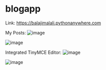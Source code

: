 # blogapp

Link: https://balajimalali.pythonanywhere.com

My Posts:
![image](https://github.com/user-attachments/assets/b549704e-caed-4f28-9a03-45d5d2382214)


![image](https://github.com/user-attachments/assets/87ae21ae-50b4-416b-a2de-620ee20169b4)


Integrated TinyMCE Editor:
![image](https://github.com/user-attachments/assets/27ac1b59-d3b6-4d21-98d7-bda9c69caacb)

![image](https://github.com/user-attachments/assets/d19eedb4-346d-4e72-b477-6c949d7d3e72)


